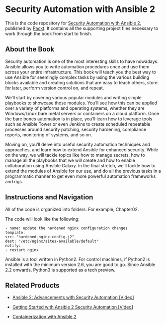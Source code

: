 # Security Automation with Ansible 2
This is the code repository for [Security Automation with Ansible 2](https://www.packtpub.com/virtualization-and-cloud/security-automation-ansible-2?utm_source=github&utm_medium=repository&utm_campaign=9781788394512), published by [Packt](https://www.packtpub.com/?utm_source=github). It contains all the supporting project files necessary to work through the book from start to finish.
## About the Book
Security automation is one of the most interesting skills to have nowadays. Ansible allows you to write automation procedures once and use them across your entire infrastructure. This book will teach you the best way to use Ansible for seemingly complex tasks by using the various building blocks available and creating solutions that are easy to teach others, store for later, perform version control on, and repeat.

We’ll start by covering various popular modules and writing simple playbooks to showcase those modules. You’ll see how this can be applied over a variety of platforms and operating systems, whether they are Windows/Linux bare metal servers or containers on a cloud platform. Once the bare bones automation is in place, you’ll learn how to leverage tools such as Ansible Tower or even Jenkins to create scheduled repeatable processes around security patching, security hardening, compliance reports, monitoring of systems, and so on.

Moving on, you’ll delve into useful security automation techniques and approaches, and learn how to extend Ansible for enhanced security. While on the way, we will tackle topics like how to manage secrets, how to manage all the playbooks that we will create and how to enable collaboration using Ansible Galaxy. In the final stretch, we’ll tackle how to extend the modules of Ansible for our use, and do all the previous tasks in a programmatic manner to get even more powerful automation frameworks and rigs.

## Instructions and Navigation
All of the code is organized into folders. For example, Chapter02.



The code will look like the following:
```
- name: update the hardened nginx configuration changes
template:
src: "hardened-nginx-config.j2"
dest: "/etc/nginx/sites-available/default"
notify:
- restart nginx
```

Ansible is a tool written in Python2. For control machines, if Python2 is installed with the minimum version 2.6, you are good to go. Since Ansible 2.2 onwards, Python3 is supported as a tech preview.

## Related Products
* [Ansible 2: Advancements with Security Automation [Video]](https://www.packtpub.com/networking-and-servers/ansible-2-advancements-security-automation-video?utm_source=github&utm_medium=repository&utm_campaign=9781788478847)

* [Getting Started with Ansible 2 Security Automation [Video]](https://www.packtpub.com/virtualization-and-cloud/getting-started-ansible-2-security-automation-video?utm_source=github&utm_medium=repository&utm_campaign=9781788390378)

* [Containerization with Ansible 2](https://www.packtpub.com/virtualization-and-cloud/containerization-ansible-2?utm_source=github&utm_medium=repository&utm_campaign=9781788291910)

